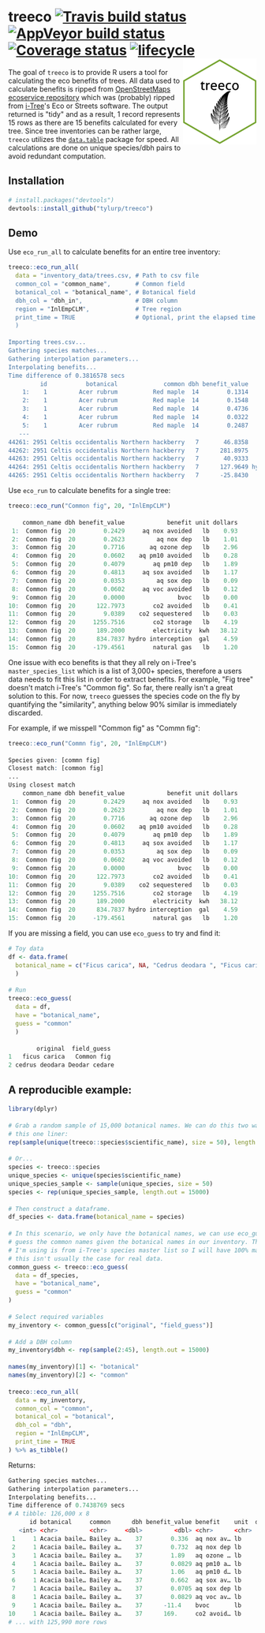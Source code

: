 # treeco [![Travis build status](https://travis-ci.org/tyluRp/treeco.svg?branch=master)](https://travis-ci.org/tyluRp/treeco) [![AppVeyor build status](https://ci.appveyor.com/api/projects/status/github/tyluRp/treeco?branch=master&svg=true)](https://ci.appveyor.com/project/tyluRp/treeco) [![Coverage status](https://codecov.io/gh/tyluRp/treeco/branch/master/graph/badge.svg)](https://codecov.io/github/tyluRp/treeco?branch=master) [![lifecycle](https://img.shields.io/badge/lifecycle-experimental-orange.svg)](https://www.tidyverse.org/lifecycle/#experimental) <img src="inst/figures/treeco.png" align="right" width=150/>

The goal of `treeco` is to provide R users a tool for calculating the eco benefits of trees. All data used to calculate benefits is ripped from [OpenStreetMaps ecoservice repository](https://github.com/OpenTreeMap/otm-ecoservice) which was (probably) ripped from [i-Tree](https://www.itreetools.org/)'s Eco or Streets software. The output returned is "tidy" and as a result, 1 record represents 15 rows as there are 15 benefits calculated for every tree. Since tree inventories can be rather large, `treeco` utilizes the [`data.table`](https://github.com/Rdatatable/data.table) package for speed. All calculations are done on unique species/dbh pairs to avoid redundant computation. 

## Installation

```r
# install.packages("devtools")
devtools::install_github("tylurp/treeco")
```

## Demo

Use `eco_run_all` to calculate benefits for an entire tree inventory:

```r
treeco::eco_run_all(
  data = "inventory_data/trees.csv, # Path to csv file
  common_col = "common_name",       # Common field
  botanical_col = "botanical_name", # Botanical field
  dbh_col = "dbh_in",               # DBH column
  region = "InlEmpCLM",             # Tree region
  print_time = TRUE                 # Optional, print the elapsed time
  )

Importing trees.csv...
Gathering species matches...
Gathering interpolation parameters...
Interpolating benefits...
Time difference of 0.3816578 secs
         id           botanical             common dbh benefit_value            benefit unit dollars
    1:    1         Acer rubrum          Red maple  14        0.1314     aq nox avoided   lb    0.50
    2:    1         Acer rubrum          Red maple  14        0.1548         aq nox dep   lb    0.59
    3:    1         Acer rubrum          Red maple  14        0.4736       aq ozone dep   lb    1.82
    4:    1         Acer rubrum          Red maple  14        0.0322    aq pm10 avoided   lb    0.15
    5:    1         Acer rubrum          Red maple  14        0.2487        aq pm10 dep   lb    1.15
   ---                                                                                              
44261: 2951 Celtis occidentalis Northern hackberry   7       46.8358    co2 sequestered   lb    0.16
44262: 2951 Celtis occidentalis Northern hackberry   7      281.8975        co2 storage   lb    0.94
44263: 2951 Celtis occidentalis Northern hackberry   7       40.9333        electricity  kwh    8.25
44264: 2951 Celtis occidentalis Northern hackberry   7      127.9649 hydro interception  gal    0.70
44265: 2951 Celtis occidentalis Northern hackberry   7      -25.8430        natural gas   lb    0.17
```

Use `eco_run` to calculate benefits for a single tree:

```r
treeco::eco_run("Common fig", 20, "InlEmpCLM")

    common_name dbh benefit_value            benefit unit dollars
 1:  Common fig  20        0.2429     aq nox avoided   lb    0.93
 2:  Common fig  20        0.2623         aq nox dep   lb    1.01
 3:  Common fig  20        0.7716       aq ozone dep   lb    2.96
 4:  Common fig  20        0.0602    aq pm10 avoided   lb    0.28
 5:  Common fig  20        0.4079        aq pm10 dep   lb    1.89
 6:  Common fig  20        0.4813     aq sox avoided   lb    1.17
 7:  Common fig  20        0.0353         aq sox dep   lb    0.09
 8:  Common fig  20        0.0602     aq voc avoided   lb    0.12
 9:  Common fig  20        0.0000               bvoc   lb    0.00
10:  Common fig  20      122.7973        co2 avoided   lb    0.41
11:  Common fig  20        9.0389    co2 sequestered   lb    0.03
12:  Common fig  20     1255.7516        co2 storage   lb    4.19
13:  Common fig  20      189.2000        electricity  kwh   38.12
14:  Common fig  20      834.7837 hydro interception  gal    4.59
15:  Common fig  20     -179.4561        natural gas   lb    1.20
```

One issue with eco benefits is that they all rely on i-Tree's `master_species_list` which is a list of 3,000+ species, therefore a users data needs to fit this list in order to extract benefits. For example, "Fig tree" doesn't match i-Tree's "Common fig". So far, there really isn't a great solution to this. For now, `treeco` guesses the species code on the fly by quantifying the "similarity", anything below 90% similar is immediately discarded.

For example, if we misspell "Common fig" as "Commn fig":

```r
treeco::eco_run("Commn fig", 20, "InlEmpCLM")

Species given: [commn fig]
Closest match: [common fig]
...
Using closest match
    common_name dbh benefit_value            benefit unit dollars
 1:  Common fig  20        0.2429     aq nox avoided   lb    0.93
 2:  Common fig  20        0.2623         aq nox dep   lb    1.01
 3:  Common fig  20        0.7716       aq ozone dep   lb    2.96
 4:  Common fig  20        0.0602    aq pm10 avoided   lb    0.28
 5:  Common fig  20        0.4079        aq pm10 dep   lb    1.89
 6:  Common fig  20        0.4813     aq sox avoided   lb    1.17
 7:  Common fig  20        0.0353         aq sox dep   lb    0.09
 8:  Common fig  20        0.0602     aq voc avoided   lb    0.12
 9:  Common fig  20        0.0000               bvoc   lb    0.00
10:  Common fig  20      122.7973        co2 avoided   lb    0.41
11:  Common fig  20        9.0389    co2 sequestered   lb    0.03
12:  Common fig  20     1255.7516        co2 storage   lb    4.19
13:  Common fig  20      189.2000        electricity  kwh   38.12
14:  Common fig  20      834.7837 hydro interception  gal    4.59
15:  Common fig  20     -179.4561        natural gas   lb    1.20
```

If you are missing a field, you can use `eco_guess` to try and find it:

```r
# Toy data
df <- data.frame(
  botanical_name = c("Ficus carica", NA, "Cedrus deodara ", "Ficus carica")
  )

# Run
treeco::eco_guess(
  data = df,
  have = "botanical_name",
  guess = "common"
  )
  
        original  field_guess
1   ficus carica   Common fig
2 cedrus deodara Deodar cedare
```

## A reproducible example:

```r
library(dplyr)

# Grab a random sample of 15,000 botanical names. We can do this two ways, using 
# this one liner:
rep(sample(unique(treeco::species$scientific_name), size = 50), length.out=15000)

# Or...
species <- treeco::species
unique_species <- unique(species$scientific_name)
unique_species_sample <- sample(unique_species, size = 50)
species <- rep(unique_species_sample, length.out = 15000)

# Then construct a dataframe.
df_species <- data.frame(botanical_name = species)

# In this scenario, we only have the botanical names, we can use eco_guess to
# guess the common names given the botanical names in our inventory. The data 
# I'm using is from i-Tree's species master list so I will have 100% matches,
# this isn't usually the case for real data.
common_guess <- treeco::eco_guess(
  data = df_species, 
  have = "botanical_name", 
  guess = "common"
)

# Select required variables
my_inventory <- common_guess[c("original", "field_guess")]

# Add a DBH column
my_inventory$dbh <- rep(sample(2:45), length.out = 15000)

names(my_inventory)[1] <- "botanical"
names(my_inventory)[2] <- "common"

treeco::eco_run_all(
  data = my_inventory,
  common_col = "common",
  botanical_col = "botanical",
  dbh_col = "dbh",
  region = "InlEmpCLM",
  print_time = TRUE
) %>% as_tibble()
```

Returns:

```r
Gathering species matches...
Gathering interpolation parameters...
Interpolating benefits...
Time difference of 0.7438769 secs
# A tibble: 126,000 x 8
      id botanical     common      dbh benefit_value benefit    unit  dollars
   <int> <chr>         <chr>     <dbl>         <dbl> <chr>      <chr>   <dbl>
 1     1 Acacia baile… Bailey a…    37        0.336  aq nox av… lb       1.29
 2     1 Acacia baile… Bailey a…    37        0.732  aq nox dep lb       2.81
 3     1 Acacia baile… Bailey a…    37        1.89   aq ozone … lb       7.26
 4     1 Acacia baile… Bailey a…    37        0.0829 aq pm10 a… lb       0.38
 5     1 Acacia baile… Bailey a…    37        1.06   aq pm10 d… lb       4.89
 6     1 Acacia baile… Bailey a…    37        0.662  aq sox av… lb       1.61
 7     1 Acacia baile… Bailey a…    37        0.0705 aq sox dep lb       0.17
 8     1 Acacia baile… Bailey a…    37        0.0829 aq voc av… lb       0.16
 9     1 Acacia baile… Bailey a…    37      -11.4    bvoc       lb      21.8 
10     1 Acacia baile… Bailey a…    37      169.     co2 avoid… lb       0.56
# ... with 125,990 more rows
```
